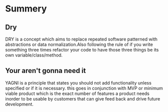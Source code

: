 # Summery

## Dry
DRY is a concept which aims to replace repeated software patterned with abstractions or data normalization.Also following the rule of if you write something three times refactor your code to have those three things be its own variable/class/method.

## Your aren't gonna need it

YAGNI is a principle that states you should not add functionality unless specified or if it is necessary. this goes in conjunction with MVP or minimum viable product which is the 
exact number of features a product needs inorder to be usable by customers that can give feed back and drive future development.